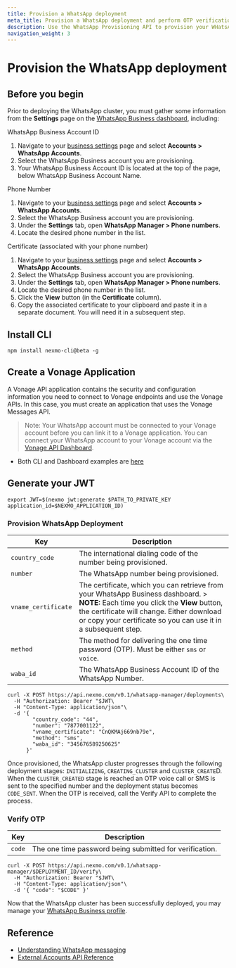 ```yaml
---
title: Provision a WhatsApp deployment
meta_title: Provision a WhatsApp deployment and perform OTP verification with the WhatsApp Provisioning API. 
description: Use the WhatsApp Provisioning API to provision your WHatsApp deployment and perform one time password (OTP) verification. 
navigation_weight: 3
---
```


# Provision the WhatsApp deployment

## Before you begin

Prior to deploying the WhatsApp cluster, you must gather some information from the **Settings** page on the [WhatsApp Business dashboard](https://business.facebook.com/settings), including:

WhatsApp Business Account ID

1. Navigate to your [business settings](https://business.facebook.com/settings) page and select **Accounts > WhatsApp Accounts**.
2. Select the WhatsApp Business account you are provisioning.
3. Your WhatsApp Business Account ID is located at the top of the page, below WhatsApp Business Account Name.

Phone Number

1. Navigate to your [business settings](https://business.facebook.com/settings) page and select **Accounts > WhatsApp Accounts**.
2. Select the WhatsApp Business account you are provisioning.
3. Under the **Settings** tab, open **WhatsApp Manager > Phone numbers**.
4. Locate the desired phone number in the list.

Certificate (associated with your phone number)

1. Navigate to your [business settings](https://business.facebook.com/settings) page and select **Accounts > WhatsApp Accounts**.
2. Select the WhatsApp Business account you are provisioning.
3. Under the **Settings** tab, open **WhatsApp Manager > Phone numbers**.
4. Locate the desired phone number in the list.
5. Click the **View** button (in the **Certificate** column).
6. Copy the associated certificate to your clipboard and paste it in a separate document. You will need it in a subsequent step.

## Install CLI

```
npm install nexmo-cli@beta -g
```

## Create a Vonage Application

A Vonage API application contains the security and configuration information you need to connect to Vonage endpoints and use the Vonage APIs. In this case, you must create an application that uses the Vonage Messages API.

> Note: Your WhatsApp account must be connected to your Vonage account before you can link it to a Vonage application. You can connect your WhatsApp account to your Vonage account via the [Vonage API Dashboard](https://dashboard.nexmo.com/messages/social-channels).

* Both CLI and Dashboard examples are [here](https://developer.nexmo.com/messages/code-snippets/create-an-application)


## Generate your JWT

```
export JWT=$(nexmo jwt:generate $PATH_TO_PRIVATE_KEY application_id=$NEXMO_APPLICATION_ID)
```

### Provision WhatsApp Deployment

Key | Description
---|---
`country_code` | The international dialing code of the number being provisioned.
`number` | The WhatsApp number being provisioned.
`vname_certificate` | The certificate, which you can retrieve from your WhatsApp Business dashboard. > **NOTE:** Each time you click the **View** button, the certificate will change. Either download or copy your certificate so you can use it in a subsequent step.
`method` | The method for delivering the one time password (OTP). Must be either `sms` or `voice`.
`waba_id` | The WhatsApp Business Account ID of the WhatsApp Number.

```
curl -X POST https://api.nexmo.com/v0.1/whatsapp-manager/deployments\
  -H "Authorization: Bearer "$JWT\
  -H "Content-Type: application/json"\
  -d '{
        "country_code": "44",
        "number": "7877001122",
        "vname_certificate": "CnQKMAj669nb79e",
        "method": "sms",
        "waba_id": "345676589250625"
      }'
```

Once provisioned, the WhatsApp cluster progresses through the following deployment stages: `INITIALIZING`, `CREATING_CLUSTER` and `CLUSTER_CREATE`D. When the `CLUSTER_CREATED` stage is reached an OTP voice call or SMS is sent to the specified number and the deployment status becomes `CODE_SENT`. When the OTP is received, call the Verify API to complete the process.

### Verify OTP

Key | Description
---|---
`code` | The one time password being submitted for verification.

```
curl -X POST https://api.nexmo.com/v0.1/whatsapp-manager/$DEPLOYMENT_ID/verify\
  -H "Authorization: Bearer "$JWT\
  -H "Content-Type: application/json"\
  -d '{ "code": "$CODE" }'
```

Now that the WhatsApp cluster has been successfully deployed, you may manage your [WhatsApp Business profile](/messages/whatsapp-provisioning/manage-profile).

## Reference

* [Understanding WhatsApp messaging](/messages/concepts/whatsapp)
* [External Accounts API Reference](/api/whatsapp-provisioning)

